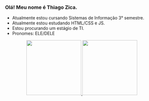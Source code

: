 ### Olá! Meu nome é Thiago Zica.

- Atualmente estou cursando Sistemas de Informação 3° semestre.
- Atualmente estou estudando HTML/CSS e JS.
- Estou procurando um estágio de TI.
- Pronomes: ELE/DELE

<div align="center">
  <a href="https://github.com/rafaballerini">
  <img height="180em" src="https://github-readme-stats.vercel.app/api?username=thiago-henrique-zica&show_icons=true&theme=radical&include_all_commits=true&count_private=true"/>
  <img height="180em" src="https://github-readme-stats.vercel.app/api/top-langs/?username=thiago-henrique-zica&layout=compact&langs_count=7&theme=radical"/>
</div>
